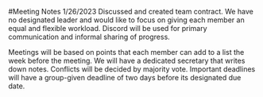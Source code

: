 #Meeting Notes 1/26/2023
Discussed and created team contract. We have no designated leader and would like to focus on giving each member an equal and flexible workload. Discord will be used for primary communication and informal sharing of progress. 

Meetings will be based on points that each member can add to a list the week before the meeting. We will have a dedicated secretary that writes down notes. Conflicts will be decided by majority vote. Important deadlines will have a group-given deadline of two days before its designated due date.
